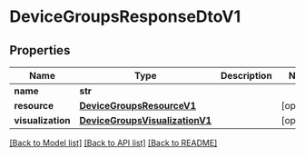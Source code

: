 # DeviceGroupsResponseDtoV1

## Properties
Name | Type | Description | Notes
------------ | ------------- | ------------- | -------------
**name** | **str** |  | 
**resource** | [**DeviceGroupsResourceV1**](DeviceGroupsResourceV1.md) |  | [optional] 
**visualization** | [**DeviceGroupsVisualizationV1**](DeviceGroupsVisualizationV1.md) |  | [optional] 

[[Back to Model list]](../README.md#documentation-for-models) [[Back to API list]](../README.md#documentation-for-api-endpoints) [[Back to README]](../README.md)

